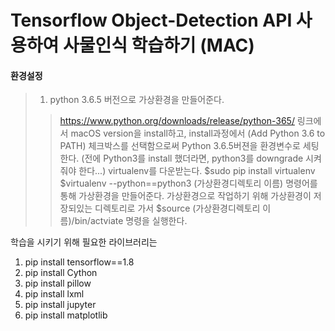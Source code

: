 
# Tensorflow Object-Detection API 사용하여 사물인식 학습하기 (MAC)

####  환경설정

>  1. python 3.6.5 버전으로 가상환경을 만들어준다.
>   >  https://www.python.org/downloads/release/python-365/ 링크에서 macOS version을 install하고, 
install과정에서 (Add Python 3.6 to PATH) 체크박스를 선택함으로써 Python 3.6.5버젼을 환경변수로 세팅한다. (전에 Python3를 install 했더라면, python3를 downgrade 시켜줘야 한다...)
>   >  virtualenv를 다운받는다. $sudo pip install virtualenv
>   >  $virtualenv --python==python3 (가상환경디렉토리 이름)  명령어를 통해 가상환경을 만들어준다.
>   >  가상환경으로 작업하기 위해 가상환경이 저장되있는 디렉토리로 가서  $source (가상환경디렉토리 이름)/bin/actviate 명령을 실행한다.




학습을 시키기 위해 필요한 라이브러리는
1. pip install tensorflow==1.8
2. pip install Cython
3. pip install pillow
4. pip install lxml
5. pip install jupyter
6. pip install matplotlib
